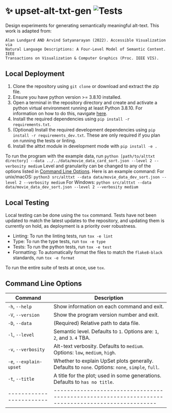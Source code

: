 # :sparkles: upset-alt-txt-gen ![Tests](https://github.com/visdesignlab/upset-alt-txt-gen/actions/workflows/tests.yml/badge.svg)
Design experiments for generating semantically meaningful alt-text. 
This work is adapted from:

```
Alan Lundgard AND Arvind Satyanarayan (2022). Accessible Visualization via 
Natural Language Descriptions: A Four-Level Model of Semantic Content. IEEE 
Transactions on Visualization & Computer Graphics (Proc. IEEE VIS).
```

## Local Deployment

1. Clone the repository using `git clone` or download and extract the zip file.
2. Ensure you have python version >= 3.8.10 installed.
3. Open a terminal in the repository directory and create and activate a python virtual environment running at least Python 3.8.10. For information on how to do this, navigate [here](https://docs.python.org/3/library/venv.html).
4. Install the required dependencies using `pip install -r requirements.txt`.
5. (Optional) Install the required development dependencies using `pip install -r requirements_dev.txt`. These are only required if you plan on running the tests or linting.
6. Install the alttxt module in development mode with `pip install -e .`


To run the program with the example data, run `python [path/to/alttxt directory] --data ../../data/movie_data_card_sort.json --level 2 --verbosity medium`
Level and granularity can be changed to any of the options listed in [Command Line Options](#command-line-options).
Here is an example command: 
    For unix/macOS: `python3 src/alttxt --data data/movie_data_dev_sort.json --level 2 --verbosity medium`
    For Windows: `python src/alttxt --data data/movie_data_dev_sort.json --level 2 --verbosity medium`

## Local Testing

Local testing can be done using the `tox` command. Tests have not been updated to match the latest updates to the repository, and updating them is currently on hold, as deployment is a priority over robustness.

- Linting: To run the linting tests, run `tox -e lint`
- Type: To run the type tests, run `tox -e type`
- Tests: To run the python tests, run `tox -e test`
- Formatting: To automatically format the files to match the `flake8-black` standards, run `tox -e format`

To run the entire suite of tests at once, use `tox`.

## Command Line Options

| Command                | Description                                                                                     |
|------------------------|-------------------------------------------------------------------------------------------------|
| `-h`, `--help`         | Show information on each command and exit.                                                      |
| `-V`, `--version`      | Show the program version number and exit.                                                       |
| `-D`, `--data`         | (Required) Relative path to data file.                                                          |
| `-l`, `--level`        | Semantic level. Defaults to `1`. Options are: `1`, `2`, and `3`. `4` TBA.                       |
| `-v`, `--verbosity`    | Alt-text verbosity. Defaults to `medium`. Options: `low`, `medium`, `high`.                     |
| `-e`, `--explain-upset`| Whether to explain UpSet plots generally. Defaults to `none`. Options: `none`, `simple`, `full`.|
| `-t`, `--title`        | A title for the plot; used in some generations. Defaults to `has no title`.                     |
|------------------------|-------------------------------------------------------------------------------------------------|                     

